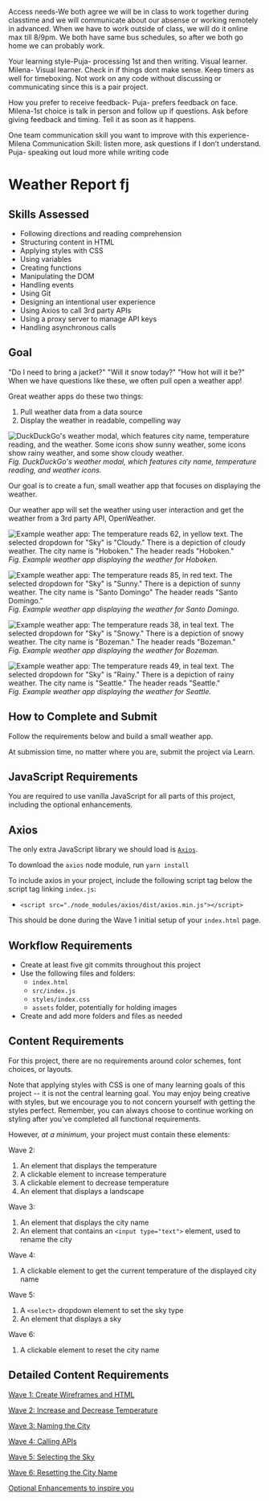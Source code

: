 Access needs-We both agree we will be in class to work together during classtime and we will communicate about our absense or working remotely in advanced. When we have to work outside of class, we will do it online max till 8/9pm. We both have same bus schedules, so after we both go home we can probably work.

Your learning style-Puja- processing 1st and then writing. Visual learner. 
Milena- Visual learner. Check in if things dont make sense. Keep timers as well for timeboxing.
Not work on any code without discussing or communicating since this is a pair project. 

How you prefer to receive feedback- Puja- prefers feedback on face. 
Milena-1st choice is talk in person and follow up if questions. 
Ask before giving feedback and timing. Tell it as soon as it happens. 

One team communication skill you want to improve with this experience-Milena Communication Skill: listen more, ask questions if I don’t understand.
Puja- speaking out loud more while writing code 


# Weather Report fj

## Skills Assessed

- Following directions and reading comprehension
- Structuring content in HTML
- Applying styles with CSS
- Using variables
- Creating functions
- Manipulating the DOM
- Handling events
- Using Git
- Designing an intentional user experience
- Using Axios to call 3rd party APIs
- Using a proxy server to manage API keys
- Handling asynchronous calls

## Goal

"Do I need to bring a jacket?" "Will it snow today?" "How hot will it be?" When we have questions like these, we often pull open a weather app!

Great weather apps do these two things:

1. Pull weather data from a data source
1. Display the weather in readable, compelling way

![DuckDuckGo's weather modal, which features city name, temperature reading, and the weather. Some icons show sunny weather, some icons show rainy weather, and some show cloudy weather.](ada-project-docs/assets/example-duckduckgo.png)  
_Fig. DuckDuckGo's weather modal, which features city name, temperature reading, and weather icons._

Our goal is to create a fun, small weather app that focuses on displaying the weather.

Our weather app will set the weather using user interaction and get the weather from a 3rd party API, OpenWeather.

![Example weather app: The temperature reads 62, in yellow text. The selected dropdown for "Sky" is "Cloudy." There is a depiction of cloudy weather. The city name is "Hoboken." The header reads "Hoboken."](ada-project-docs/assets/cloudy-62.png)  
_Fig. Example weather app displaying the weather for Hoboken._

![Example weather app: The temperature reads 85, in red text. The selected dropdown for "Sky" is "Sunny." There is a depiction of sunny weather. The city name is "Santo Domingo" The header reads "Santo Domingo."](ada-project-docs/assets/santo-domingo-85.png)  
_Fig. Example weather app displaying the weather for Santo Domingo._

![Example weather app: The temperature reads 38, in teal text. The selected dropdown for "Sky" is "Snowy." There is a depiction of snowy weather. The city name is "Bozeman." The header reads "Bozeman."](ada-project-docs/assets/snow-38.png)  
_Fig. Example weather app displaying the weather for Bozeman._

![Example weather app: The temperature reads 49, in teal text. The selected dropdown for "Sky" is "Rainy." There is a depiction of rainy weather. The city name is "Seattle." The header reads "Seattle."](ada-project-docs/assets/rainy-49.png)  
_Fig. Example weather app displaying the weather for Seattle._

## How to Complete and Submit

Follow the requirements below and build a small weather app.

At submission time, no matter where you are, submit the project via Learn.

## JavaScript Requirements

You are required to use vanilla JavaScript for all parts of this project, including the optional enhancements.

## Axios
The only extra JavaScript library we should load is [`Axios`](https://axios-http.com/docs/intro).

To download the `axios` node module, run `yarn install`

To include axios in your project, include the following script tag below the script tag linking `index.js`:
- `<script src="./node_modules/axios/dist/axios.min.js"></script>`

This should be done during the Wave 1 initial setup of your `index.html` page.

## Workflow Requirements

- Create at least five git commits throughout this project
- Use the following files and folders:
  - `index.html`
  - `src/index.js`
  - `styles/index.css`
  - `assets` folder, potentially for holding images
- Create and add more folders and files as needed

## Content Requirements

For this project, there are no requirements around color schemes, font choices, or layouts. 

Note that applying styles with CSS is one of many learning goals of this project -- it is not the central learning goal. You may enjoy being creative with styles, but we encourage you to not concern yourself with getting the styles perfect. Remember, you can always choose to continue working on styling after you've completed all functional requirements. 

However, _at a minimum_, your project must contain these elements:

Wave 2:

1. An element that displays the temperature
1. A clickable element to increase temperature
1. A clickable element to decrease temperature
1. An element that displays a landscape

Wave 3:

1. An element that displays the city name
1. An element that contains an `<input type="text">` element, used to rename the city

Wave 4:

1. A clickable element to get the current temperature of the displayed city name

Wave 5:

1. A `<select>` dropdown element to set the sky type
1. An element that displays a sky

Wave 6:

1. A clickable element to reset the city name

## Detailed Content Requirements

[Wave 1: Create Wireframes and HTML](./ada-project-docs/wave-01.md)

[Wave 2: Increase and Decrease Temperature](./ada-project-docs/wave-02.md)

[Wave 3: Naming the City](./ada-project-docs/wave-03.md)

[Wave 4: Calling APIs](./ada-project-docs/wave-04.md)

[Wave 5: Selecting the Sky](./ada-project-docs/wave-05.md)

[Wave 6: Resetting the City Name](./ada-project-docs/wave-06.md)

[Optional Enhancements to inspire you](./ada-project-docs/optional-enhancements.md)
